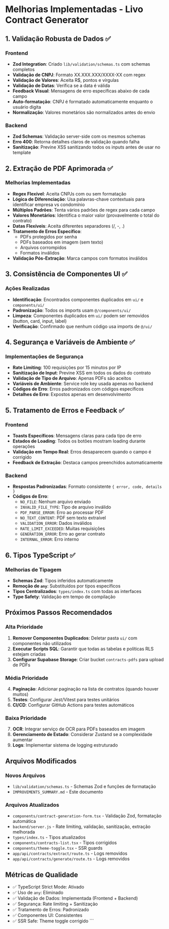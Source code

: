 # Melhorias Implementadas - Livo Contract Generator

## 1. Validação Robusta de Dados ✅

### Frontend
- **Zod Integration**: Criado `lib/validation/schemas.ts` com schemas completos
- **Validação de CNPJ**: Formato XX.XXX.XXX/XXXX-XX com regex
- **Validação de Valores**: Aceita R$, pontos e vírgulas
- **Validação de Datas**: Verifica se a data é válida
- **Feedback Visual**: Mensagens de erro específicas abaixo de cada campo
- **Auto-formatação**: CNPJ é formatado automaticamente enquanto o usuário digita
- **Normalização**: Valores monetários são normalizados antes do envio

### Backend
- **Zod Schemas**: Validação server-side com os mesmos schemas
- **Erro 400**: Retorna detalhes claros de validação quando falha
- **Sanitização**: Previne XSS sanitizando todos os inputs antes de usar no template

## 2. Extração de PDF Aprimorada ✅

### Melhorias Implementadas
- **Regex Flexível**: Aceita CNPJs com ou sem formatação
- **Lógica de Diferenciação**: Usa palavras-chave contextuais para identificar empresa vs condomínio
- **Múltiplos Padrões**: Tenta vários padrões de regex para cada campo
- **Valores Monetários**: Identifica o maior valor (provavelmente o total do contrato)
- **Datas Flexíveis**: Aceita diferentes separadores (/, -, .)
- **Tratamento de Erros Específico**:
  - PDFs protegidos por senha
  - PDFs baseados em imagem (sem texto)
  - Arquivos corrompidos
  - Formatos inválidos
- **Validação Pós-Extração**: Marca campos com formatos inválidos

## 3. Consistência de Componentes UI ✅

### Ações Realizadas
- **Identificação**: Encontrados componentes duplicados em `ui/` e `components/ui/`
- **Padronização**: Todos os imports usam `@/components/ui/`
- **Limpeza**: Componentes duplicados em `ui/` podem ser removidos (button, card, input, label)
- **Verificação**: Confirmado que nenhum código usa imports de `@/ui/`

## 4. Segurança e Variáveis de Ambiente ✅

### Implementações de Segurança
- **Rate Limiting**: 100 requisições por 15 minutos por IP
- **Sanitização de Input**: Previne XSS em todos os dados do contrato
- **Validação de Tipo de Arquivo**: Apenas PDFs são aceitos
- **Variáveis de Ambiente**: Service role key usada apenas no backend
- **Códigos de Erro**: Erros padronizados com códigos específicos
- **Detalhes de Erro**: Expostos apenas em desenvolvimento

## 5. Tratamento de Erros e Feedback ✅

### Frontend
- **Toasts Específicos**: Mensagens claras para cada tipo de erro
- **Estados de Loading**: Todos os botões mostram loading durante operações
- **Validação em Tempo Real**: Erros desaparecem quando o campo é corrigido
- **Feedback de Extração**: Destaca campos preenchidos automaticamente

### Backend
- **Respostas Padronizadas**: Formato consistente `{ error, code, details }`
- **Códigos de Erro**:
  - `NO_FILE`: Nenhum arquivo enviado
  - `INVALID_FILE_TYPE`: Tipo de arquivo inválido
  - `PDF_PARSE_ERROR`: Erro ao processar PDF
  - `NO_TEXT_CONTENT`: PDF sem texto extraível
  - `VALIDATION_ERROR`: Dados inválidos
  - `RATE_LIMIT_EXCEEDED`: Muitas requisições
  - `GENERATION_ERROR`: Erro ao gerar contrato
  - `INTERNAL_ERROR`: Erro interno

## 6. Tipos TypeScript ✅

### Melhorias de Tipagem
- **Schemas Zod**: Tipos inferidos automaticamente
- **Remoção de `any`**: Substituídos por tipos específicos
- **Tipos Centralizados**: `types/index.ts` com todas as interfaces
- **Type Safety**: Validação em tempo de compilação

## Próximos Passos Recomendados

### Alta Prioridade
1. **Remover Componentes Duplicados**: Deletar pasta `ui/` com componentes não utilizados
2. **Executar Scripts SQL**: Garantir que todas as tabelas e políticas RLS estejam criadas
3. **Configurar Supabase Storage**: Criar bucket `contracts-pdfs` para upload de PDFs

### Média Prioridade
4. **Paginação**: Adicionar paginação na lista de contratos (quando houver muitos)
5. **Testes**: Configurar Jest/Vitest para testes unitários
6. **CI/CD**: Configurar GitHub Actions para testes automáticos

### Baixa Prioridade
7. **OCR**: Integrar serviço de OCR para PDFs baseados em imagem
8. **Gerenciamento de Estado**: Considerar Zustand se a complexidade aumentar
9. **Logs**: Implementar sistema de logging estruturado

## Arquivos Modificados

### Novos Arquivos
- `lib/validation/schemas.ts` - Schemas Zod e funções de formatação
- `IMPROVEMENTS_SUMMARY.md` - Este documento

### Arquivos Atualizados
- `components/contract-generation-form.tsx` - Validação Zod, formatação automática
- `backend/server.js` - Rate limiting, validação, sanitização, extração melhorada
- `types/index.ts` - Tipos atualizados
- `components/contracts-list.tsx` - Tipos corrigidos
- `components/theme-toggle.tsx` - SSR guards
- `app/api/contracts/extract/route.ts` - Logs removidos
- `app/api/contracts/generate/route.ts` - Logs removidos

## Métricas de Qualidade

- ✅ TypeScript Strict Mode: Ativado
- ✅ Uso de `any`: Eliminado
- ✅ Validação de Dados: Implementada (Frontend + Backend)
- ✅ Segurança: Rate limiting + Sanitização
- ✅ Tratamento de Erros: Padronizado
- ✅ Componentes UI: Consistentes
- ✅ SSR Safe: Theme toggle corrigido
\`\`\`

```typescript file="" isHidden
